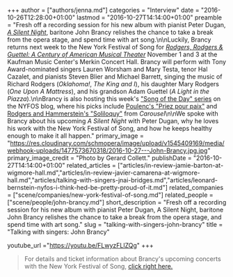 +++
author = ["authors/jenna.md"]
categories = "Interview"
date = "2016-10-26T12:28:00+01:00"
lastmod = "2016-10-27T14:14:00+01:00"
preamble = "Fresh off a recording session for his new album with pianist Peter Dugan, [*A Silent Night*](http://www.johnbrancy.com/asilentnight), baritone John Brancy relishes the chance to take a break from the opera stage, and spend time with art song.\n\nLuckily, Brancy returns next week to the New York Festival of Song for [*Rodgers, Rodgers & Guettel: A Century of American Musical Theater*](http://nyfos.org/Rodgers.html)  November 1 and 3 at the Kaufman Music Center's Merkin Concert Hall. Brancy will perform with Tony Award-nominated singers Lauren Worsham and Mary Testa, tenor Hal Cazalet, and pianists Steven Blier and Michael Barrett, singing the music of Richard Rodgers (*Oklahoma!*, *The King and I*), his daughter Mary Rodgers (*One Upon A Mattress*), and his grandson Adam Guettel (*A Light in the Piazza*).\n\nBrancy is also hosting this week's [\"Song of the Day\" series](http://blog.nyfos.org/category/song-of-the-day) on the NYFOS blog, where his picks include [Poulenc's \"Priez pour paix\"](http://blog.nyfos.org/3324-2) and [Rodgers and Hammerstein's \"Soliloquy\"](http://blog.nyfos.org/rodgers-hammerstein-soliloquy-carousel) from *Carousel*\n\nWe spoke with Brancy about his upcoming *A Silent Night* with Peter Dugan, why he loves his work with the New York Festival of Song, and how he keeps healthy enough to make it all happen."
primary_image = "https://res.cloudinary.com/schmopera/image/upload/v1545409169/media/webhook-uploads/1477573670318/2016-10-27---John-Brancy.jpg.jpg"
primary_image_credit = "Photo by Gerard Collett."
publishDate = "2016-10-27T14:14:00+01:00"
related_articles = ["articles/in-review-jamie-barton-at-wigmore-hall.md","articles/in-review-javier-camarena-at-wigmore-hall.md","articles/talking-with-singers-jnai-bridges.md","articles/leonard-bernstein-nyfos-i-think-hed-be-pretty-proud-of-it.md"]
related_companies = ["scene/companies/new-york-festival-of-song.md"]
related_people = ["scene/people/john-brancy.md"]
short_description = "Fresh off a recording session for his new album with pianist Peter Dugan, A Silent Night, baritone John Brancy relishes the chance to take a break from the opera stage, and spend time with art song."
slug = "talking-with-singers-john-brancy"
title = "Talking with singers: John Brancy"

youtube_url ="https://youtu.be/FLwyzFLlZQg"
+++

>For details and ticket information about Brancy's upcoming concerts with the New York Festival of Song, [click right here.](http://nyfos.org/Rodgers.html)
